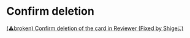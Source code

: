 # Confirm deletion

[(⚠️broken) Confirm deletion of the card in Reviewer (Fixed by Shigeඞ)](https://ankiweb.net/shared/info/354810378)